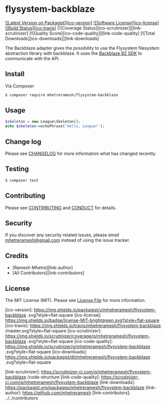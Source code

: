 # flysystem-backblaze

[![Latest Version on Packagist][ico-version]][link-packagist]
[![Software License][ico-license]](LICENSE.md)
[![Build Status][ico-travis]][link-travis]
[![Coverage Status][ico-scrutinizer]][link-scrutinizer]
[![Quality Score][ico-code-quality]][link-code-quality]
[![Total Downloads][ico-downloads]][link-downloads]

The Backblaze adapter gives the possibility to use the Flysystem filesystem abstraction library with backblaze. It uses the [Backblaze B2 SDK](https://github.com/cwhite92/b2-sdk-php) to communicate with the API.

## Install

Via Composer

``` bash
$ composer require mhetreramesh/flysystem-backblaze
```

## Usage

``` php
$skeleton = new League\Skeleton();
echo $skeleton->echoPhrase('Hello, League!');
```

## Change log

Please see [CHANGELOG](CHANGELOG.md) for more information what has changed recently.

## Testing

``` bash
$ composer test
```

## Contributing

Please see [CONTRIBUTING](CONTRIBUTING.md) and [CONDUCT](CONDUCT.md) for details.

## Security

If you discover any security related issues, please email mhetreramesh@gmail.com instead of using the issue tracker.

## Credits

- [Ramesh Mhetre][link-author]
- [All Contributors][link-contributors]

## License

The MIT License (MIT). Please see [License File](LICENSE.md) for more information.

[ico-version]: https://img.shields.io/packagist/v/mhetreramesh/flysystem-backblaze .svg?style=flat-square
[ico-license]: https://img.shields.io/badge/license-MIT-brightgreen.svg?style=flat-square
[ico-travis]: https://img.shields.io/travis/mhetreramesh/flysystem-backblaze /master.svg?style=flat-square
[ico-scrutinizer]: https://img.shields.io/scrutinizer/coverage/g/mhetreramesh/flysystem-backblaze .svg?style=flat-square
[ico-code-quality]: https://img.shields.io/scrutinizer/g/mhetreramesh/flysystem-backblaze .svg?style=flat-square
[ico-downloads]: https://img.shields.io/packagist/dt/mhetreramesh/flysystem-backblaze .svg?style=flat-square

[link-packagist]: https://packagist.org/packages/mhetreramesh/flysystem-backblaze 
[link-travis]: https://travis-ci.org/mhetreramesh/flysystem-backblaze 
[link-scrutinizer]: https://scrutinizer-ci.com/g/mhetreramesh/flysystem-backblaze /code-structure
[link-code-quality]: https://scrutinizer-ci.com/g/mhetreramesh/flysystem-backblaze 
[link-downloads]: https://packagist.org/packages/mhetreramesh/flysystem-backblaze 
[link-author]: https://github.com/mhetreramesh
[link-contributors]: ../../contributors
